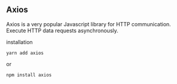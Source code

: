 ## Axios


Axios is a very popular Javascript library for HTTP communication.  
Execute HTTP data requests asynchronously.
<br>

installation
```
yarn add axios
```

or

```
npm install axios
```
